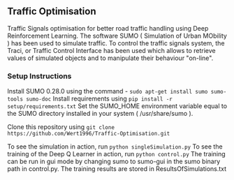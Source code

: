 ## **Traffic Optimisation**

Traffic Signals optimisation for better road traffic handling using 
Deep Reinforcement Learning.
The software SUMO ( Simulation of Urban MObility )
has been used to simulate traffic. To control the traffic signals system,
the Traci, or Traffic Control Interface has been used which allows to
retrieve values of simulated objects and to manipulate their behaviour "on-line".

### **Setup Instructions**
Install SUMO 0.28.0 using the command - 
`sudo apt-get install sumo sumo-tools sumo-doc`
Install requirements using 
`pip install -r setup/requirements.txt`
Set the SUMO_HOME environment variable equal to the SUMO directory installed in 
your system ( /usr/share/sumo ).

Clone this repository using
`git clone https://github.com/Wert1996/Traffic-Optimisation.git`

To see the simulation in action, run
`python singleSimulation.py`
To see the training of the Deep Q Learner in action, run
`python control.py`
The training can be run in gui mode by changing sumo to sumo-gui in the sumo binary path in control.py. 
The training results are stored in ResultsOfSimulations.txt

